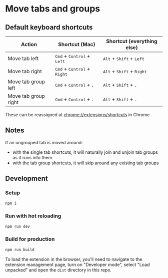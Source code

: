 # Move tabs and groups

## Default keyboard shortcuts

| Action               | Shortcut (Mac)                                         | Shortcut (everything else)                           |
| -------------------- | ------------------------------------------------------ | ---------------------------------------------------- |
| Move tab left        | <kbd>Cmd</kbd> + <kbd>Control</kbd> + <kbd>Left</kbd>  | <kbd>Alt</kbd> + <kbd>Shift</kbd> + <kbd>Left</kbd>  |
| Move tab right       | <kbd>Cmd</kbd> + <kbd>Control</kbd> + <kbd>Right</kbd> | <kbd>Alt</kbd> + <kbd>Shift</kbd> + <kbd>Right</kbd> |
| Move tab group left  | <kbd>Cmd</kbd> + <kbd>Control</kbd> + <kbd>,</kbd>     | <kbd>Alt</kbd> + <kbd>Shift</kbd> + <kbd>,</kbd>     |
| Move tab group right | <kbd>Cmd</kbd> + <kbd>Control</kbd> + <kbd>.</kbd>     | <kbd>Alt</kbd> + <kbd>Shift</kbd> + <kbd>.</kbd>     |

These can be reassigned at
[chrome://extensions/shortcuts](chrome://extensions/shortcuts) in Chrome

## Notes

If an ungrouped tab is moved around:

- with the single tab shortcuts, it will naturally join and unjoin tab groups as
  it runs into them
- with the tab group shortcuts, it will skip around any existing tab groups

## Development

### Setup

```sh
npm i
```

### Run with hot reloading

```sh
npm run dev
```

### Build for production

```sh
npm run build
```

To load the extension in the browser, you'll need to navigate to the extension
management page, turn on "Developer mode", select "Load unpacked" and open the
`dist` directory in this repo.
